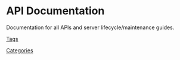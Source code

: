 # API Documentation

Documentation for all APIs and server lifecycle/maintenance guides.

[Tags](tags.md)

[Categories](categories.md)
